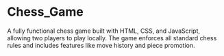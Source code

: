 # Chess_Game
A fully functional chess game built with HTML, CSS, and JavaScript, allowing two players to play locally. The game enforces all standard chess rules and includes features like move history and piece promotion.
